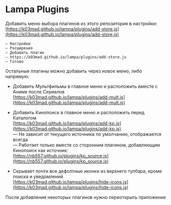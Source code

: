 # Lampa Plugins

Добавить меню выбора плагинов из этого репозитория в настройки: \
[https://k03mad.github.io/lampa/plugins/add-store.js](https://k03mad.github.io/lampa/plugins/add-store.js)

```plain
— Настройки
— Расширения
— Добавить плагин
— https://k03mad.github.io/lampa/plugins/add-store.js
— Готово
```

Остальные плагины можно добавить через новое меню, либо напрямую:

- Добавить Мультфильмы в главное меню и расположить вместе с Аниме после Сериалов \
[https://k03mad.github.io/lampa/plugins/add-mult.js](https://k03mad.github.io/lampa/plugins/add-mult.js)

- Добавить Кинопоиск в главное меню и расположить перед Каталогом \
[https://k03mad.github.io/lampa/plugins/add-kp.js](https://k03mad.github.io/lampa/plugins/add-kp.js) \
— Не зависит от текущего источника по умолчанию, отображается всегда \
— Работает только вместе со сторонним плагином, добавляющим Кинопоиск как источник: \
[https://nb557.github.io/plugins/kp_source.js](https://nb557.github.io/plugins/kp_source.js)

- Скрывает почти все дефолтные иконки из верхнего тулбара, кроме поиска и уведомлений \
[https://k03mad.github.io/lampa/plugins/hide-icons.js](https://k03mad.github.io/lampa/plugins/hide-icons.js)

После добавления некоторых плагинов нужно переоткрыть приложение
